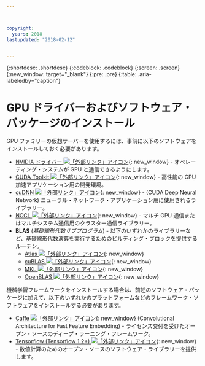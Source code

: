 ```yaml
---



copyright:
  years: 2018
lastupdated: "2018-02-12"


---
```


{:shortdesc: .shortdesc}
{:codeblock: .codeblock}
{:screen: .screen}
{:new_window: target="_blank"}
{:pre: .pre}
{:table: .aria-labeledby="caption"}

# GPU ドライバーおよびソフトウェア・パッケージのインストール
GPU ファミリーの仮想サーバーを使用するには、事前に以下のソフトウェアをインストールしておく必要があります。
* [NVIDIA ドライバー ![「外部リンク」アイコン](../icons/launch-glyph.svg "「外部リンク」アイコン")](http://www.nvidia.com/drivers){: new_window} - オペレーティング・システムが GPU と通信できるようにします。
* [CUDA Toolkit ![「外部リンク」アイコン](../icons/launch-glyph.svg "「外部リンク」アイコン")](https://docs.nvidia.com/cuda/){: new_window} - 高性能の GPU 加速アプリケーション用の開発環境。
* [cuDNN ![「外部リンク」アイコン](../icons/launch-glyph.svg "「外部リンク」アイコン")](https://developer.nvidia.com/cudnn){: new_window} - (CUDA Deep Neural Network) ニューラル・ネットワーク・アプリケーション用に使用されるライブラリー。
* [NCCL ![「外部リンク」アイコン](../icons/launch-glyph.svg "「外部リンク」アイコン")](http://docs.nvidia.com/deeplearning/sdk/nccl-install-guide/index.html){: new_window} - マルチ GPU 通信またはマルチシステム通信用のクラスター通信ライブラリー。
* **BLAS** (_基礎線形代数サブプログラム_) - 以下のいずれかのライブラリーなど、基礎線形代数演算を実行するためのビルディング・ブロックを提供するルーチン。
  - [Atlas ![「外部リンク」アイコン](../icons/launch-glyph.svg "「外部リンク」アイコン")](http://math-atlas.sourceforge.net/atlas_install/){: new_window}
  - [cuBLAS ![「外部リンク」アイコン](../icons/launch-glyph.svg "「外部リンク」アイコン")](https://developer.nvidia.com/cublas){: new_window}
  - [MKL ![「外部リンク」アイコン](../icons/launch-glyph.svg "「外部リンク」アイコン")](https://software.intel.com/en-us/mkl-developer-reference-c-blas-and-sparse-blas-routines){: new_window}
  - [OpenBLAS ![「外部リンク」アイコン](../icons/launch-glyph.svg "「外部リンク」アイコン")](http://www.openblas.net/){: new_window}

機械学習フレームワークをインストールする場合は、前述のソフトウェア・パッケージに加えて、以下のいずれかのプラットフォームなどのフレームワーク・ソフトウェアをインストールする必要があります。
* [Caffe ![「外部リンク」アイコン](../icons/launch-glyph.svg "「外部リンク」アイコン")](https://www.nvidia.com/en-us/data-center/gpu-accelerated-applications/caffe/){: new_window} (Convolutional Architecture for Fast Feature Embedding) - ライセンス交付を受けたオープン・ソースのディープ・ラーニング・フレームワーク。
* [Tensorflow (Tensorflow 1.2+) ![「外部リンク」アイコン](../icons/launch-glyph.svg "「外部リンク」アイコン")](https://www.tensorflow.org/install/){: new_window} - 数値計算のためのオープン・ソースのソフトウェア・ライブラリーを提供します。

